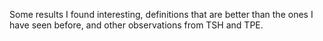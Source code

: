 Some results I found interesting, definitions that are better than the ones I have seen before, and other observations from TSH and TPE.
